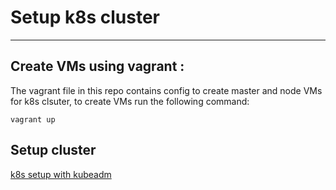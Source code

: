 # Setup k8s cluster 

_____________________________________

## Create VMs using vagrant : 
The vagrant file in this repo contains config to create master and node VMs for k8s clsuter, to create VMs run the following command:

```shell
vagrant up
```

## Setup cluster

[k8s setup with kubeadm](https://github.com/BAHALLA/vagrant-k8s-setup/blob/main/docs/k8s-setup-with-kubeadm.md) 




